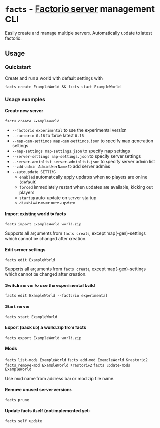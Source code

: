 # `facts` - [Factorio server](https://www.factorio.com/download-headless) management CLI

Easily create and manage multiple servers. Automatically update to latest factorio.

## Usage

### Quickstart

Create and run a world with default settings with

`facts create ExampleWorld && facts start ExampleWorld`

### Usage examples

#### Create new server

`facts create ExampleWorld`

* `--factorio experimental` to use the experimental versíon
* `--factorio 0.16` to force latest `0.16`
* `--map-gen-settings map-gen-settings.json` to specify map generation settings
* `--map-settings map-settings.json` to specify map settings
* `--server-settings map-settings.json` to specify server settings
* `--server-adminlist server-adminlist.json` to specify server admin list
* `--add-admin AdminUserName` to add server admins
* `--autoupdate SETTING`
  * `enabled` automatically apply updates when no players are online (default)
  * `forced` immediately restart when updates are available, kicking out players
  * `startup` auto-update on server startup
  * `disabled` never auto-update

#### Import existing world to facts

`facts import ExampleWorld world.zip`

Supports all arguments from `facts create`, except map(-gen)-settings which cannot be changed after creation.

#### Edit server settings

`facts edit ExampleWorld`

Supports all arguments from `facts create`, except map(-gen)-settings which cannot be changed after creation.

#### Switch server to use the experimental build

`facts edit ExampleWorld --factorio experimental`

#### Start server

`facts start ExampleWorld`

#### Export (back up) a world.zip from facts

`facts export ExampleWorld world.zip`

#### Mods

`facts list-mods ExampleWorld`
`facts add-mod ExampleWorld Krastorio2`
`facts remove-mod ExampleWorld Krastorio2`
`facts update-mods ExampleWorld`

Use mod name from address bar or mod zip file name.

#### Remove unused server versions

`facts prune`

#### Update facts itself (not implemented yet)

`facts self update`
